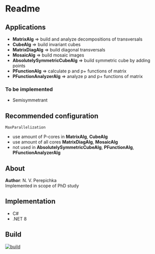 # Readme

## Applications
- **MatrixAlg** => build and analyze decompositions of transversals
- **CubeAlg** => build invariant cubes
- **MatrixDiagAlg** => build diagonal transversals
- **MosaicAlg** => build mosaic images
- **AbsolutelySymmetricCubeAlg** => build symmetric cube by adding points
- **PFunctionAlg** => calculate p and p+ functions of matrix
- **PFunctionAnalyzerAlg** => analyze p and p+ functions of matrix

### To be implemented
- Semisymmetrant

## Recommended configuration
`MaxParallelization`
- use amount of P-cores in **MatrixAlg**, **CubeAlg**
- use amount of all cores **MatrixDiagAlg**, **MosaicAlg**
- not used in **AbsolutelySymmetricCubeAlg**, **PFunctionAlg**, **PFunctionAnalyzerAlg**

## About
**Author**: N. V. Perepichka  
Implemented in scope of PhD study  

## Implementation
* C#
* .NET 8

## Build
[![build](https://github.com/nperepichka/MatrixAlg/actions/workflows/build.yml/badge.svg)](https://github.com/nperepichka/MatrixAlg/actions/workflows/build.yml)